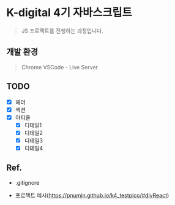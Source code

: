 # K-digital 4기 자바스크립트

> JS 프로젝트를 진행하는 과정입니다.

##  개발 환경

> Chrome
> VSCode
    - Live Server

## TODO

- [x] 헤더
- [x] 섹션
- [x] 아티클
    - [x] 디테일1
    - [x] 디테일2
    - [x] 디테일3
    - [x] 디테일4
## Ref.
- .gitignore

- 프로젝트 예시(https://pnumin.github.io/k4_testpico/#divReact)